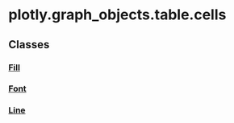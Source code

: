 # plotly.graph_objects.table.cells

## Classes

### [Fill](Fill.md)

### [Font](Font.md)

### [Line](Line.md)



